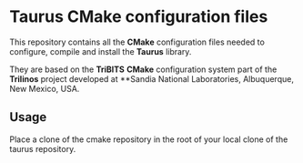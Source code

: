 Taurus CMake configuration files
===============================

This repository contains all the **CMake** configuration files needed to configure, compile and install the **Taurus** library.

They are based on the **TriBITS** **CMake** configuration system part of the **Trilinos** project developed at **Sandia National Laboratories, Albuquerque, New Mexico, USA.


Usage
-----

Place a clone of the cmake repository in the root of your local clone of the taurus repository.

